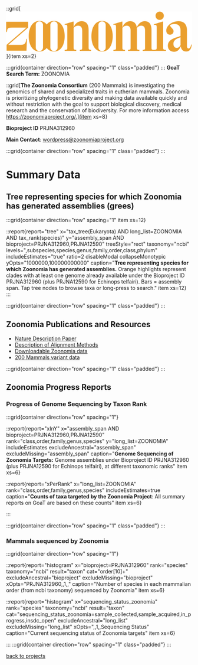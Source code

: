 
::grid[![GoaT](/static/images/zoonomia-logo.svg)]{item xs=2}


:::grid{container direction="row" spacing="1" class="padded"}
:::
**GoaT Search Term:** ZOONOMIA


::grid[**The Zoonomia Consortium** (200 Mammals) is investigating the genomics of shared and specialized traits in eutherian mammals. Zoonomia is prioritizing phylogenetic diversity and making data available quickly and without restriction with the goal to support biological discovery, medical research and the conservation of biodiversity. For more information access https://zoonomiaproject.org/.]{item xs=8}

**Bioproject ID** PRJNA312960

**Main Contact**: wordpress@zoonomiaproject.org


:::grid{container direction="row" spacing="1" class="padded"}
:::
# Summary Data

## Tree representing species for which Zoonomia has generated assemblies (grees)

:::grid{container direction="row" spacing="1" item xs=12}

::report{report="tree" x="tax_tree(Eukaryota) AND long_list=ZOONOMIA AND tax_rank(species)" y="assembly_span AND bioproject=PRJNA312960,PRJNA12590" treeStyle="rect" taxonomy="ncbi" levels=",subspecies,species,genus,family,order,class,phylum" includeEstimates="true" ratio=2 disableModal collapseMonotypic yOpts="1000000,100000000000" caption="**Tree representing species for which Zoonomia has generated assemblies.** Orange highlights represent clades with at least one genome already available under the Bioproject ID PRJNA312960 (plus PRJNA12590 for Echinops telfairi). Bars = assembly span. Tap tree nodes to browse taxa or long-press to search." item xs=12}
:::


:::grid{container direction="row" spacing="1" class="padded"}
:::


## Zoonomia Publications and Resources

- [Nature Description Paper](https://www.nature.com/articles/s41586-020-2876-6)
- [Description of Alignment Methods](https://www.nature.com/articles/s41586-020-2871-y)
- [Downloadable Zoonomia data](https://cglgenomics.ucsc.edu/data/cactus/)
- [200 Mammals variant data](https://www.broadinstitute.org/200-mammals-variant-data)

:::grid{container direction="row" spacing="1" class="padded"}
:::
## Zoonomia Progress Reports
### Progress of Genome Sequencing by Taxon Rank
:::grid{container direction="row" spacing="1"}

::report{report="xInY" x="assembly_span AND bioproject=PRJNA312960,PRJNA12590" rank="class,order,family,genus,species" y="long_list=ZOONOMIA" includeEstimates excludeAncestral="assembly_span" excludeMissing="assembly_span" caption="**Genome Sequencing of Zoonomia Targets:** Genome assemblies under Bioproject ID PRJNA312960 (plus PRJNA12590 for Echinops telfairi), at different taxonomic ranks" item xs=6}

::report{report="xPerRank" x="long_list=ZOONOMIA" rank="class,order,family,genus,species" includeEstimates=true caption="**Counts of taxa targeted by the Zoonomia Project**: All summary reports on GoaT are based on these counts" item xs=6}

:::

:::grid{container direction="row" spacing="1" class="padded"}
:::

### Mammals sequenced by Zoonomia

:::grid{container direction="row" spacing="1"}

::report{report="histogram" x="bioproject=PRJNA312960" rank="species" taxonomy="ncbi" result="taxon" cat="order[10]+" excludeAncestral="bioproject" excludeMissing="bioproject" xOpts="PRJNA312960,,1,," caption="Number of species in each mammalian order (from ncbi taxonomy) sequenced by Zoonomia" item xs=6}


::report{report="histogram" x="sequencing_status_zoonomia" rank="species" taxonomy="ncbi" result="taxon" cat="sequencing_status_zoonomia=sample_collected,sample_acquired,in_progress,insdc_open" excludeAncestral="long_list" excludeMissing="long_list" xOpts=",,1,,Sequencing Status" caption="Current sequencing status of Zoonomia targets" item xs=6}

:::
:::grid{container direction="row" spacing="1" class="padded"}
:::



[back to projects](/projects)

